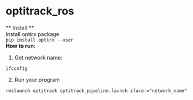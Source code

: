 # optitrack_ros
** Install ** <br />
Install optirx package <br />
`pip install optirx --user` <br />
**How to run:** <br />
1. Get network name:

`ifconfig`

2. Run your program

`roslaunch optitrack optitrack_pipeline.launch iface:="network_name"`
